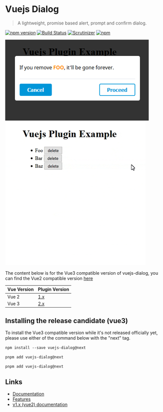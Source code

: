 # Vuejs Dialog

> A lightweight, promise based alert, prompt and confirm dialog.

[![npm version](https://badge.fury.io/js/vuejs-dialog.svg)](https://badge.fury.io/js/vuejs-dialog)
[![Build Status](https://travis-ci.org/Godofbrowser/vuejs-dialog.svg?branch=master)](https://travis-ci.org/Godofbrowser/vuejs-dialog)
[![Scrutinizer](https://img.shields.io/scrutinizer/g/Godofbrowser/vuejs-dialog.svg?branch=master)](https://scrutinizer-ci.com/g/Godofbrowser/vuejs-dialog/?branch=master)
[![npm](https://img.shields.io/npm/dt/vuejs-dialog.svg)](https://github.com/Godofbrowser/vuejs-dialog/archive/master.zip)

![Vuejs Dialog Plugin](./docs/.vuepress/public/images/html-enabled.png?raw=true 'Vuejs Dialog Plugin example')
![Vuejs Dialog Plugin](./docs/.vuepress/public/images//demo.gif?raw=true 'Vuejs Dialog Plugin usage demo')


The content below is for the Vue3 compatible version of vuejs-dialog, you can find the Vue2 compatible version [here](https://github.com/Godofbrowser/vuejs-dialog/tree/v1.x)

| Vue Version | Plugin Version                                                  |
|-------------|-----------------------------------------------------------------|
| Vue 2       | [1.x](https://github.com/Godofbrowser/vuejs-dialog/tree/v1.x)   |
| Vue 3       | [2.x](https://github.com/Godofbrowser/vuejs-dialog/tree/master) |

## Installing the release candidate (vue3)

To install the Vue3 compatible version while it's not released officially yet, please use either of the command below with the "next" tag.

```shell
npm install --save vuejs-dialog@next
```
```shell
pnpm add vuejs-dialog@next
```
```shell
pnpm add vuejs-dialog@next
```

## Links

- [Documentation](https://godofbrowser.github.io/vuejs-dialog/)
- [Features](https://godofbrowser.github.io/vuejs-dialog/features)
- [v1.x (vue2) documentation](https://godofbrowser.github.io/vuejs-dialog/1.x)

